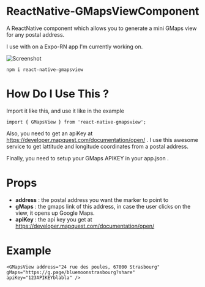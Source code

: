 # ReactNative-GMapsViewComponent
A ReactNative component which allows you to generate a mini GMaps view for any postal address.

I use with on a Expo-RN app I'm currently working on.

![Screenshot](https://i.ibb.co/KNYBRjD/Screenshot-20200212-225529.jpg)

    npm i react-native-gmapsview

# How Do I Use This ?
Import it like this, and use it like in the example

    import { GMapsView } from 'react-native-gmapsview';

Also, you need to get an apiKey at https://developer.mapquest.com/documentation/open/ .
I use this awesome service to get lattitude and longitude coordinates from a postal address.

Finally, you need to setup your GMaps APIKEY in your app.json .

# Props
 - **address** : the postal address you want the marker to point to
 - **gMaps** : the gmaps link of this address, in case the user clicks on the view, it opens up Google Maps.
- **apiKey** : the api key you get at https://developer.mapquest.com/documentation/open/

# Example

    <GMapsView address="24 rue des poules, 67000 Strasbourg" gMaps="https://g.page/bluemoonstrasbourg?share" apiKey="123APIKEYblabla" />
